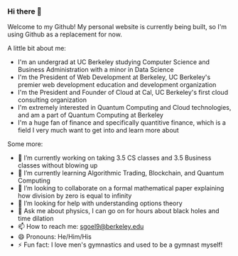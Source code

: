 ### Hi there 👋

Welcome to my Github! My personal website is currently being built, so I'm using Github as a replacement for now.

A little bit about me:
- I'm an undergrad at UC Berkeley studying Computer Science and Business Administration with a minor in Data Science
- I'm the President of Web Development at Berkeley, UC Berkeley's premier web development education and development organization
- I'm the President and Founder of Cloud at Cal, UC Berkeley's first cloud consulting organization
- I'm extremely interested in Quantum Computing and Cloud technologies, and am a part of Quantum Computing at Berkeley
- I'm a huge fan of finance and specifically quantitive finance, which is a field I very much want to get into and learn more about

Some more:
- 🔭 I’m currently working on taking 3.5 CS classes and 3.5 Business classes without blowing up
- 🌱 I’m currently learning Algorithmic Trading, Blockchain, and Quantum Computing
- 👯 I’m looking to collaborate on a formal mathematical paper explaining how division by zero is equal to infinity
- 🤔 I’m looking for help with understanding options theory
- 💬 Ask me about physics, I can go on for hours about black holes and time dilation
- 📫 How to reach me: sgoel9@berkeley.edu
- 😄 Pronouns: He/Him/His
- ⚡ Fun fact: I love men's gymnastics and used to be a gymnast myself!

<!--
**sgoel97/sgoel97** is a ✨ _special_ ✨ repository because its `README.md` (this file) appears on your GitHub profile.

Here are some ideas to get you started:

- 🔭 I’m currently working on ...
- 🌱 I’m currently learning ...
- 👯 I’m looking to collaborate on ...
- 🤔 I’m looking for help with ...
- 💬 Ask me about ...
- 📫 How to reach me: ...
- 😄 Pronouns: ...
- ⚡ Fun fact: ...
-->
